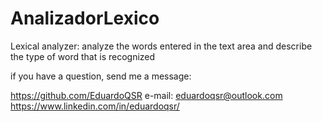 # AnalizadorLexico
Lexical analyzer: analyze the words entered in the text area and describe the type of word that is recognized

if you have a question, send me a message:

https://github.com/EduardoQSR
e-mail: eduardoqsr@outlook.com
https://www.linkedin.com/in/eduardoqsr/
